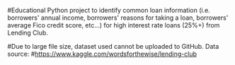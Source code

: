 #Educational Python project to identify common loan information (i.e. borrowers' annual income, borrowers' reasons for taking a loan, borrowers' average Fico credit score, etc...) for high interest rate loans (25%+) from Lending Club. 

#Due to large file size, dataset used cannot be uploaded to GitHub. Data source:
#https://www.kaggle.com/wordsforthewise/lending-club
